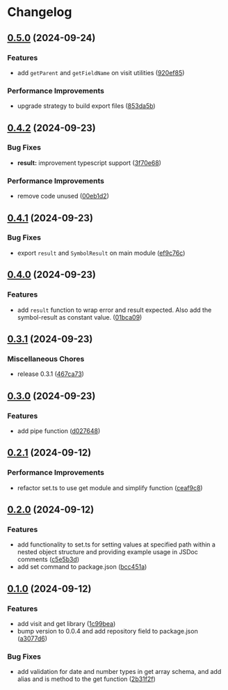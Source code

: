 # Changelog

## [0.5.0](https://github.com/JonDotsoy/utils-js/compare/utils-js-v0.4.2...utils-js-v0.5.0) (2024-09-24)


### Features

* add `getParent` and `getFieldName` on visit utilities ([920ef85](https://github.com/JonDotsoy/utils-js/commit/920ef85e139d10a022e0bad9d7b3f49aa7a22b66))


### Performance Improvements

* upgrade strategy to build export files ([853da5b](https://github.com/JonDotsoy/utils-js/commit/853da5bbd0b561b5a287e10a7ac6158b7e5670ce))

## [0.4.2](https://github.com/JonDotsoy/utils-js/compare/utils-js-v0.4.1...utils-js-v0.4.2) (2024-09-23)


### Bug Fixes

* **result:** improvement typescript support ([3f70e68](https://github.com/JonDotsoy/utils-js/commit/3f70e689ae48fb4adbf768b291aaf9cdcf746aac))


### Performance Improvements

* remove code unused ([00eb1d2](https://github.com/JonDotsoy/utils-js/commit/00eb1d28d0852d6418579f7da5025e0df389e3d3))

## [0.4.1](https://github.com/JonDotsoy/utils-js/compare/utils-js-v0.4.0...utils-js-v0.4.1) (2024-09-23)


### Bug Fixes

* export `result` and `SymbolResult` on main module ([ef9c76c](https://github.com/JonDotsoy/utils-js/commit/ef9c76c8d38ff017b82ade7acfbedcc9892e5f31))

## [0.4.0](https://github.com/JonDotsoy/utils-js/compare/utils-js-v0.3.1...utils-js-v0.4.0) (2024-09-23)


### Features

* add `result` function to wrap error and result expected. Also add the symbol-result as constant value. ([01bca09](https://github.com/JonDotsoy/utils-js/commit/01bca09f7a2ac11dc53dcc813ad32de892a69890))

## [0.3.1](https://github.com/JonDotsoy/utils-js/compare/utils-js-v0.3.0...utils-js-v0.3.1) (2024-09-23)


### Miscellaneous Chores

* release 0.3.1 ([467ca73](https://github.com/JonDotsoy/utils-js/commit/467ca73f36f842d8b273feeec88dcaebd43d1083))

## [0.3.0](https://github.com/JonDotsoy/utils-js/compare/utils-js-v0.2.1...utils-js-v0.3.0) (2024-09-23)


### Features

* add pipe function ([d027648](https://github.com/JonDotsoy/utils-js/commit/d027648c3aa766e6e845e5d2f0d9322b664b39cc))

## [0.2.1](https://github.com/JonDotsoy/utils-js/compare/utils-js-v0.2.0...utils-js-v0.2.1) (2024-09-12)


### Performance Improvements

* refactor set.ts to use get module and simplify function ([ceaf9c8](https://github.com/JonDotsoy/utils-js/commit/ceaf9c88a4d1c9d9d6674e7c962f9b7b89ce2237))

## [0.2.0](https://github.com/JonDotsoy/utils-js/compare/utils-js-v0.1.0...utils-js-v0.2.0) (2024-09-12)


### Features

* add functionality to set.ts for setting values at specified path within a nested object structure and providing example usage in JSDoc comments ([c5e5b3d](https://github.com/JonDotsoy/utils-js/commit/c5e5b3d9f97bfdd3fbc96b6126a4758fe40db9da))
* add set command to package.json ([bcc451a](https://github.com/JonDotsoy/utils-js/commit/bcc451a31fc74b55befcdd09df7e09597d1e49fe))

## [0.1.0](https://github.com/JonDotsoy/utils-js/compare/utils-js-v0.0.4...utils-js-v0.1.0) (2024-09-12)


### Features

* add visit and get library ([1c99bea](https://github.com/JonDotsoy/utils-js/commit/1c99bea924e1e1d769c62f4cfe667f62fbc29453))
* bump version to 0.0.4 and add repository field to package.json ([a3077d6](https://github.com/JonDotsoy/utils-js/commit/a3077d640072eacc6b0a4021969b2873aea882b1))


### Bug Fixes

* add validation for date and number types in get array schema, and add alias and is method to the get function ([2b31f2f](https://github.com/JonDotsoy/utils-js/commit/2b31f2fa8d27fcb38b4855cd623387b84e650596))
